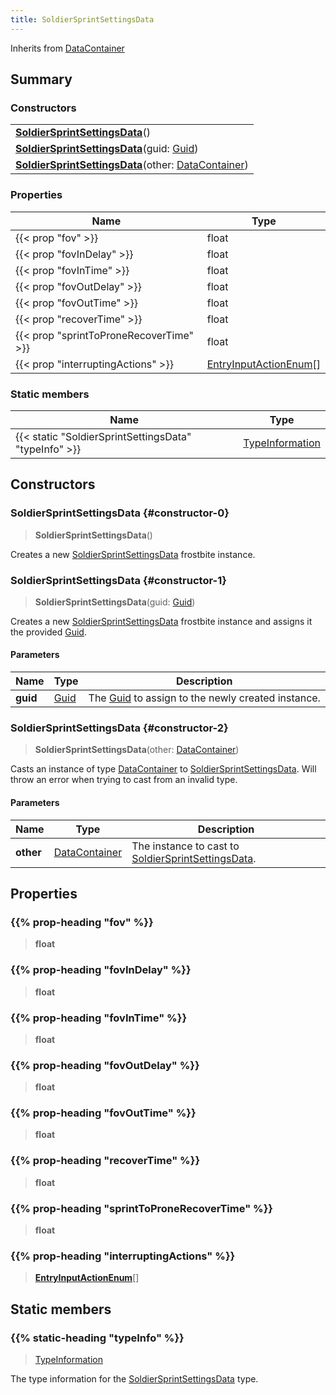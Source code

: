 ```yaml
---
title: SoldierSprintSettingsData
---
```


Inherits from 
[DataContainer](/vext/ref/shared/class/datacontainer)

## Summary
### Constructors
| |
| ----------- |
| **[SoldierSprintSettingsData](#constructor-0)**() |
| **[SoldierSprintSettingsData](#constructor-1)**(guid: [Guid](/vext/ref/shared/class/guid)) |
| **[SoldierSprintSettingsData](#constructor-2)**(other: [DataContainer](/vext/ref/shared/class/datacontainer)) |

### Properties
| Name | Type |
| ---- | ---- |
| {{< prop "fov" >}} | float |
| {{< prop "fovInDelay" >}} | float |
| {{< prop "fovInTime" >}} | float |
| {{< prop "fovOutDelay" >}} | float |
| {{< prop "fovOutTime" >}} | float |
| {{< prop "recoverTime" >}} | float |
| {{< prop "sprintToProneRecoverTime" >}} | float |
| {{< prop "interruptingActions" >}} | [EntryInputActionEnum](/vext/ref/fb/entryinputactionenum)[] |

### Static members
| Name | Type |
| ---- | ---- |
| {{< static "SoldierSprintSettingsData" "typeInfo" >}} | [TypeInformation](/vext/ref/shared/class/typeinformation) |

## Constructors
### SoldierSprintSettingsData {#constructor-0}
> **SoldierSprintSettingsData**()

Creates a new [SoldierSprintSettingsData](/vext/ref/fb/soldiersprintsettingsdata) frostbite instance.

### SoldierSprintSettingsData {#constructor-1}
> **SoldierSprintSettingsData**(guid: [Guid](/vext/ref/shared/class/guid))

Creates a new [SoldierSprintSettingsData](/vext/ref/fb/soldiersprintsettingsdata) frostbite instance and assigns it the provided [Guid](/vext/ref/shared/class/guid).

#### Parameters
| Name | Type | Description |
| ---- | ---- | ----------- |
| **guid** | [Guid](/vext/ref/shared/class/guid) | The [Guid](/vext/ref/shared/class/guid) to assign to the newly created instance. |

### SoldierSprintSettingsData {#constructor-2}
> **SoldierSprintSettingsData**(other: [DataContainer](/vext/ref/shared/class/datacontainer))

Casts an instance of type [DataContainer](/vext/ref/shared/class/datacontainer) to [SoldierSprintSettingsData](/vext/ref/fb/soldiersprintsettingsdata). Will throw an error when trying to cast from an invalid type.

#### Parameters
| Name | Type | Description |
| ---- | ---- | ----------- |
| **other** | [DataContainer](/vext/ref/shared/class/datacontainer) | The instance to cast to [SoldierSprintSettingsData](/vext/ref/fb/soldiersprintsettingsdata). |

## Properties
### {{% prop-heading "fov" %}}
> **float**

### {{% prop-heading "fovInDelay" %}}
> **float**

### {{% prop-heading "fovInTime" %}}
> **float**

### {{% prop-heading "fovOutDelay" %}}
> **float**

### {{% prop-heading "fovOutTime" %}}
> **float**

### {{% prop-heading "recoverTime" %}}
> **float**

### {{% prop-heading "sprintToProneRecoverTime" %}}
> **float**

### {{% prop-heading "interruptingActions" %}}
> **[EntryInputActionEnum](/vext/ref/fb/entryinputactionenum)**[]

## Static members
### {{% static-heading "typeInfo" %}}
> [TypeInformation](/vext/ref/shared/class/typeinformation)

The type information for the [SoldierSprintSettingsData](/vext/ref/fb/soldiersprintsettingsdata) type.

